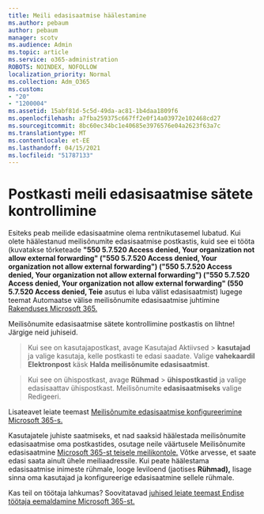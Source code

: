 ```yaml
---
title: Meili edasisaatmise häälestamine
ms.author: pebaum
author: pebaum
manager: scotv
ms.audience: Admin
ms.topic: article
ms.service: o365-administration
ROBOTS: NOINDEX, NOFOLLOW
localization_priority: Normal
ms.collection: Adm_O365
ms.custom:
- "20"
- "1200004"
ms.assetid: 15abf81d-5c5d-49da-ac81-1b4daa1809f6
ms.openlocfilehash: a7fba259375c667ff2e0f14a03972e102468cd27
ms.sourcegitcommit: 8bc60ec34bc1e40685e3976576e04a2623f63a7c
ms.translationtype: MT
ms.contentlocale: et-EE
ms.lasthandoff: 04/15/2021
ms.locfileid: "51787133"
---
```

# <a name="check-the-email-forwarding-settings-for-a-mailbox"></a>Postkasti meili edasisaatmise sätete kontrollimine

Esiteks peab meilide edasisaatmine olema rentnikutasemel lubatud. Kui olete häälestanud meilisõnumite edasisaatmise postkastis, kuid see ei tööta (kuvatakse tõrketeade **"550 5.7.520 Access denied, Your organization not allow external forwarding" ("550 5.7.520 Access denied, Your organization not allow external forwarding") ("550 5.7.520 Access denied, Your organization not allow external forwarding") ("550 5.7.520 Access denied, Your organization not allow external forwarding" (550 5.7.520 Access denied, Teie** asutus ei luba välist edasisaatmist) lugege teemat Automaatse välise meilisõnumite edasisaatmise juhtimine [Rakenduses Microsoft 365.](https://docs.microsoft.com/microsoft-365/security/office-365-security/external-email-forwarding?view=o365-worldwide)

Meilisõnumite edasisaatmise sätete kontrollimine postkastis on lihtne! Järgige neid juhiseid.
  
> Kui see on kasutajapostkast,  avage Kasutajad Aktiivsed \> **kasutajad** ja valige kasutaja, kelle postkasti te edasi saadate. Valige **vahekaardil Elektronpost** käsk **Halda meilisõnumite edasisaatmist**.

> Kui see on ühispostkast, avage **Rühmad** \> **ühispostkastid** ja valige edasisaattav ühispostkast. Meilisõnumite **edasisaatmiseks** valige Redigeeri.

Lisateavet leiate teemast [Meilisõnumite edasisaatmise konfigureerimine Microsoft 365-s.](https://docs.microsoft.com/microsoft-365/admin/email/configure-email-forwarding)
  
Kasutajatele juhiste saatmiseks, et nad saaksid häälestada meilisõnumite edasisaatmise oma postkastides, osutage neile väärtusele Meilisõnumite edasisaatmine [Microsoft 365-st teisele meilikontole.](https://support.office.com/article/Forward-email-from-Office-365-to-another-email-account-1ed4ee1e-74f8-4f53-a174-86b748ff6a0e) Võtke arvesse, et saate edasi saata ainult ühele meiliaadressile. Kui peate häälestama edasisaatmise inimeste rühmale, looge leviloend (jaotises **Rühmad),** lisage sinna oma kasutajad ja konfigureerige edasisaatmine sellele rühmale.
  
Kas teil on töötaja lahkumas? Soovitatavad [juhised leiate teemast Endise töötaja eemaldamine Microsoft 365-st.](https://docs.microsoft.com/microsoft-365/admin/add-users/remove-former-employee)